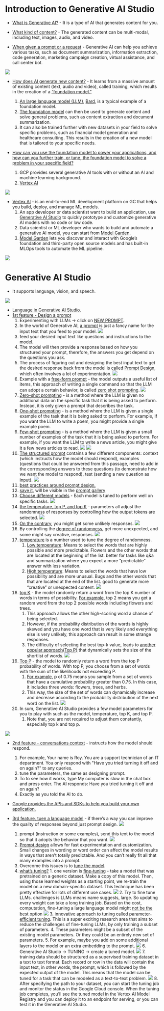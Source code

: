 # Introduction to Generative AI Studio

* <ins>What is Generative AI?</ins> - It is a type of AI that generates content for you. 

* <ins>What kind of content?</ins> - The generated content can be multi-modal, including text, images, audio, and video.

* <ins>When given a prompt or a request</ins> - Generative AI can help you achieve various tasks, such as document summarization, information extraction, code generation, marketing campaign creation, virtual assistance, and call center bot.

![](img/10/1.generate_new_content.PNG)
* <ins>How does AI generate new content?</ins> - It learns from a massive amount of existing content (text, audio and video), called training, which results in the creation of a <ins>“foundation model.”</ins>
    1. <ins>An large language model (LLM)</ins>, <ins>Bard</ins>, is a typical example of a foundation model.
    2. <ins>The foundation model</ins> can then be used to generate content and solve general problems, such as content extraction and document summarization. 
    3. It can also be trained further with new datasets in your field to solve specific problems, such as financial model generation and healthcare consulting. This results in the creation of a new model that is tailored to your specific needs. 

* <ins>How can you use the foundation model to power your applications, and how can you further train, or tune, the foundation model to solve a problem in your specific field?</ins>
    1. GCP provides several generative AI tools with or without an AI and machine learning background.
    2. <ins>Vertex AI</ins>

![](img/10/2.vertex_ai.PNG)
* <ins>Vertex AI</ins> - is an end-to-end ML development platform on GC that helps you build, deploy, and manage ML models. 
    1. An app developer or data scientist want to build an application, use <ins>Generative AI Studio</ins> to quickly prototype and customize generative AI models with no code or low code. 
    2. Data scientist or ML developer who wants to build and automate a generative AI model, you can start from <ins>Model Garden</ins>.
    3. <ins>Model Garden</ins> lets you discover and interact with Google’s foundation and third-party open source models and has built-in MLOps tools to automate the ML pipeline.

![](img/10/3.gen_ai_studio.PNG)
# Generative AI Studio
* It supports language, vision, and speech. 

![](img/10/4.language.PNG)
* <ins>Language in Generative AI Studio</ins>.
* <ins>1st feature - Design a prompt</ins>
    1. Experimenting with LLMs -> click on <ins>NEW PROMPT</ins>.
    2. In the world of Generative AI, <ins>a prompt</ins> is just a fancy name for the input text that you feed to your model. 
    ![](img/10/5.prompt.PNG)
    3. feed your desired input text like questions and  instructions to the model.
    4. The model will then provide a response based on how you structured your prompt, therefore, the answers you get depend on the questions you ask. 
    5. The process of figuring out and designing the best input text to get the desired response back from the model is called <ins>Prompt Design</ins>, which often involves a lot of experimentation.
    ![](img/10/5.prompt1.PNG)
    6. Example with a <ins>free-form prompt</ins> - the model outputs a useful list of items, this approach of writing a single command so that the LLM can adopt a certain behavior, is called <ins>zero shot prompting</ins>. 
    ![](img/10/6.shot_prompt.PNG)
    7. <ins>Zero-shot prompting</ins> - is a method where the LLM is given no additional data on the specific task that it is being asked to perform. Instead, it is only given a prompt that describes the task.
    8. <ins>One-shot prompting</ins> - is a method where the LLM is given a single example of the task that it is being asked to perform. For example, if you want the LLM to write a poem, you might provide a single example poem. 
    10. <ins>Few-shot prompting</ins> - is a method where the LLM is given a small number of examples of the task that it is being asked to perform. For example, if you want the LLM to write a news article, you might give it a few news articles to read. 
    ![](img/10/7.structure_prompt.PNG)
    ![](img/10/7.structure_prompt1.PNG)
    11. <ins>The structured prompt</ins> contains a few different components: context (which instructs how the model should respond), examples (questions that could be answered from this passage, need to add in the corresponding answers to these questions (to demonstrate how we want the model to respond), test (sending a new question as input).
    ![](img/10/8.best_practice.PNG)
    12. <ins>best practices around prompt design.</ins>
    13. <ins>save it</ins>, will be visible in the <ins>prompt gallery</ins>
    14. <ins>Choose different models</ins> - Each model is tuned to perform well on specific tasks. 
    ![](img/10/9.score.PNG)
    15. <ins>the temperature, top P, and top K</ins> - parameters all adjust the randomness of responses by controlling how the output tokens are selected. 
    ![](img/10/9.score1.PNG)
     16. <ins>On the contrary</ins>, you might get some unlikely responses.
     ![](img/10/10.randomness.PNG)
     17. By controlling the <ins>degree of randomness</ins>, get more unexpected, and some might say creative, responses. 
     ![](img/10/11.temperature.PNG)
     18. <ins>temperature</ins> is a number used to tune the degree of randomness.
            1. <ins>Low temperature</ins>: Means to select the words that are highly possible and more predictable. Flowers and the other words that are located at the beginning of the list. better for tasks like q&a and summarization where you expect a more “predictable” answer with less variation. 
            2. <ins>High temperature</ins>: Means to select the words that have low possibility and are more unusual. Bugs and the other words that that are located at the end of the list. good to generate more “creative” or unexpected content.
     ![](img/10/12.topk.PNG)
     19. <ins>top K</ins> - the model randomly return a word from the top K number of words in terms of possibility. <ins>For example</ins>, top 2 means you get a random word from the top 2 possible words including flowers and trees. 
            1. This approach allows the other high-scoring word a chance of being selected. 
            2. However, if the probability distribution of the words is highly skewed and you have one word that is very likely and everything else is very unlikely, this approach can result in some strange responses. 
            3. The difficulty of selecting the best top-k value, leads to <ins>another popular approach(Top P)</ins> that dynamically sets the size of the shortlist of words. 
     ![](img/10/12.topp.PNG)
     20. <ins>Top P</ins> - the model to randomly return a word from the top P probability of words. With top P, you choose from a set of words with the sum of the likelihoods not exceeding P.
            1. <ins>For example</ins>, p of 0.75 means you sample from a set of words that have a cumulative probability greater than 0.75. In this case, it includes three words: flowers, trees, and herbs.
            2. This way, the size of the set of words can dynamically increase and decrease according to the probability distribution of the next word on the list. 
     ![](img/10/14.model.PNG)
     21. In sum, Generative AI Studio provides a few model parameters for you to play with such as the model, temperature, top K, and top P. 
            1. Note that, you are not required to adjust them constantly, especially top k and top p. 

![](img/10/15.conversational.PNG)
* <ins>2nd feature - conversations context</ins> - instructs how the model should respond. 
    1. For example, Your name is Roy. You are a support technician of an IT department. You only respond with "Have you tried turning it off and on again?" to any queries. 
    2. tune the parameters, the same as designing prompt. 
    3. To to see how it works, type My computer is slow in the chat box and press enter. The AI responds: Have you tried turning it off and on again? 
    4. Exactly as you told the AI to do. 

* <ins>Google provides the APIs and SDKs to help you build your own application.</ins>

* <ins>3rd feature, tuen a language model</ins> - if there’s a way you can improve the quality of responses beyond just prompt design. 
     ![](img/10/16.tune.PNG)
     1. prompt (instruction or some examples), send this text to the model so that it adopts the behavior that you want.
     ![](img/10/17.prompt_design.PNG)
     2. <ins>Prompt design</ins> allows for fast experimentation and customization. Small changes in wording or word order can affect the model results in ways that aren’t totally predictable. And you can’t really fit all that many examples into a prompt. 
     3. Overcome this issues is to <ins>tune the model</ins>.
     4. <ins>what’s tuning?</ins> 
            1. one version is <ins>fine-tuning</ins> - take a model that was pretrained on a generic dataset. Make a copy of this model. Then, using those learned weights as a starting point, we re-train the model on a new domain-specific dataset. This technique has been pretty effective for lots of different use cases.
            ![](img/10/19.fin_tunning.PNG)
            2. Try to fine tune LLMs. challenges is LLMs means name suggests, large. So updating every weight can take a long training job. Based on the cost, computation, fine-tuning a large language model might <ins>not be the best option</ins>
            ![](img/10/20.parameter.PNG)
            3. <ins>innovative approach to tuning called parameter-efficient tuning</ins>. This is a super exciting research area that aims to reduce the challenges of fine-tuning LLMs, by only training a subset of parameters. 
            4. These parameters might be a subset of the existing model parameters. Or they could be an entirely new set of parameters. 
            5. For example, maybe you add on some additional layers to the model or an extra embedding to the prompt. 
            ![](img/10/21.running_model.PNG)
            6. Generative AI Studio -> TUNING -> create a tuned model.
            ![](img/10/22.example.PNG)
            7. training data should be structured as a supervised training dataset in a text to text format. Each record or row in the data will contain the input text, in other words, the prompt, which is followed by the expected output of the model. This means that the model can be tuned for a task that can be modeled as a text-to-text problem. 
            ![](img/10/23.flow.PNG)
            8. After specifying the path to your dataset, you can start the tuning job and monitor the status in the Google Cloud console. When the tuning job completes, you’ll see the tuned model in the Vertex AI Model Registry and you can deploy it to an endpoint for serving, or you can test it in the Generative AI Studio.

